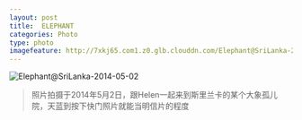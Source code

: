 ```yaml
---
layout: post
title:  ELEPHANT
categories: Photo
type: photo
imagefeature: http://7xkj65.com1.z0.glb.clouddn.com/Elephant@SriLanka-2014-05-02
---
```


![Elephant@SriLanka-2014-05-02](http://7xkj65.com1.z0.glb.clouddn.com/Elephant@SriLanka-2014-05-02)

> 照片拍摄于2014年5月2日，跟Helen一起来到斯里兰卡的某个大象孤儿院，天蓝到按下快门照片就能当明信片的程度